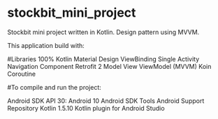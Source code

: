 # stockbit_mini_project

Stockbit mini project written in Kotlin. Design pattern using MVVM.

This application build with:

#Libraries
100% Kotlin
Material Design
ViewBinding
Single Activity
Navigation Component
Retrofit 2
Model View ViewModel (MVVM)
Koin
Coroutine

#To compile and run the project:

Android SDK
API 30: Android 10
Android SDK Tools
Android Support Repository
Kotlin 1.5.10
Kotlin plugin for Android Studio
